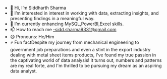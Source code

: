 - 👋 Hi, I’m Siddharth Sharma
- 👀 I’m interested in  interest in working with data, extracting insights, and presenting findings in a meaningful way. 
- 🌱 I’m currently enhancing MySQL,PowerBI,Excel skills.
- 📫 How to reach me -sidd.sharma9331@gmail.com
- 😄 Pronouns: He/Him
- ⚡ Fun factDespite my journey from mechanical engineering to government job preparations and even a stint in the export industry dealing with metal sheet items products, I've found my true passion in the captivating world of data analysis! It turns out, numbers and patterns are my real forte, and I'm thrilled to be pursuing my dream as an aspiring data analyst.

<!---
Sidsharma11/Sidsharma11 is a ✨ special ✨ repository because its `README.md` (this file) appears on your GitHub profile.
You can click the Preview link to take a look at your changes.
--->
